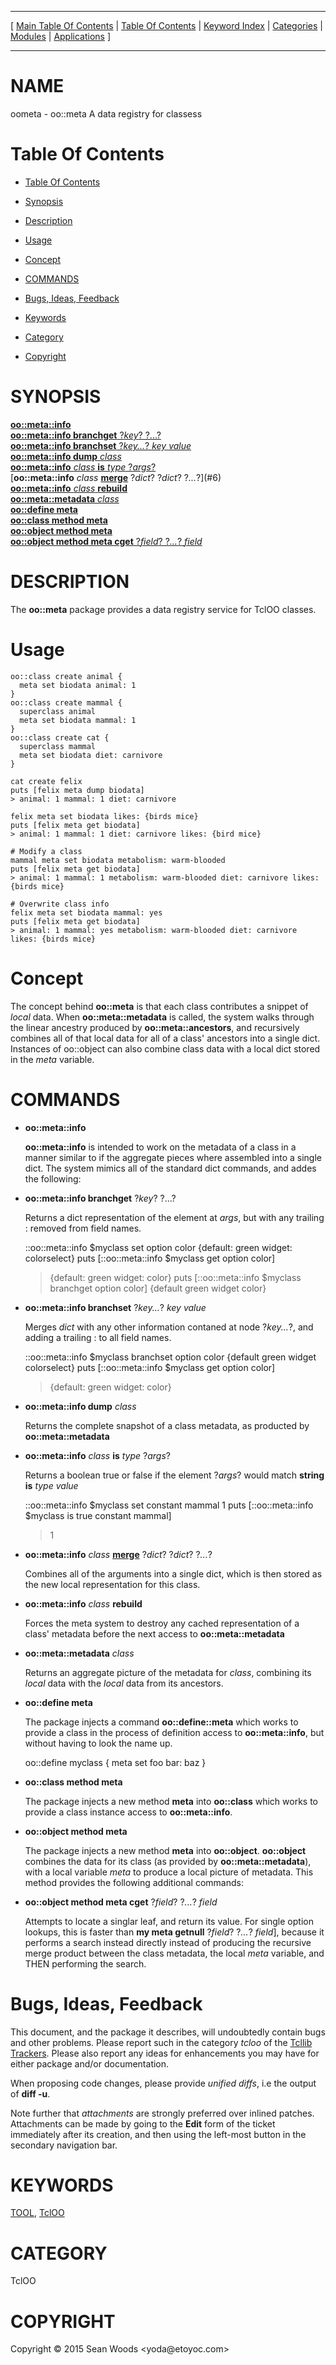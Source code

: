 
[//000000001]: # (oometa \- Data registry for TclOO frameworks)
[//000000002]: # (Generated from file 'oometa\.man' by tcllib/doctools with format 'markdown')
[//000000003]: # (Copyright &copy; 2015 Sean Woods <yoda@etoyoc\.com>)
[//000000004]: # (oometa\(n\) 0\.7\.1 tcllib "Data registry for TclOO frameworks")

<hr> [ <a href="../../../../toc.md">Main Table Of Contents</a> &#124; <a
href="../../../toc.md">Table Of Contents</a> &#124; <a
href="../../../../index.md">Keyword Index</a> &#124; <a
href="../../../../toc0.md">Categories</a> &#124; <a
href="../../../../toc1.md">Modules</a> &#124; <a
href="../../../../toc2.md">Applications</a> ] <hr>

# NAME

oometa \- oo::meta A data registry for classess

# <a name='toc'></a>Table Of Contents

  - [Table Of Contents](#toc)

  - [Synopsis](#synopsis)

  - [Description](#section1)

  - [Usage](#section2)

  - [Concept](#section3)

  - [COMMANDS](#section4)

  - [Bugs, Ideas, Feedback](#section5)

  - [Keywords](#keywords)

  - [Category](#category)

  - [Copyright](#copyright)

# <a name='synopsis'></a>SYNOPSIS

[__oo::meta::info__](#1)  
[__oo::meta::info branchget__ ?*key*? ?\.\.\.?](#2)  
[__oo::meta::info branchset__ ?*key\.\.\.*? *key* *value*](#3)  
[__oo::meta::info dump__ *class*](#4)  
[__oo::meta::info__ *class* __is__ *type* ?*args*?](#5)  
[__oo::meta::info__ *class* __[merge](\.\./\.\./\.\./\.\./index\.md\#merge)__ ?*dict*? ?*dict*? ?*\.\.\.*?](#6)  
[__oo::meta::info__ *class* __rebuild__](#7)  
[__oo::meta::metadata__ *class*](#8)  
[__oo::define meta__](#9)  
[__oo::class method meta__](#10)  
[__oo::object method meta__](#11)  
[__oo::object method meta cget__ ?*field*? ?*\.\.\.*? *field*](#12)  

# <a name='description'></a>DESCRIPTION

The __oo::meta__ package provides a data registry service for TclOO classes\.

# <a name='section2'></a>Usage

    oo::class create animal {
      meta set biodata animal: 1
    }
    oo::class create mammal {
      superclass animal
      meta set biodata mammal: 1
    }
    oo::class create cat {
      superclass mammal
      meta set biodata diet: carnivore
    }

    cat create felix
    puts [felix meta dump biodata]
    > animal: 1 mammal: 1 diet: carnivore

    felix meta set biodata likes: {birds mice}
    puts [felix meta get biodata]
    > animal: 1 mammal: 1 diet: carnivore likes: {bird mice}

    # Modify a class
    mammal meta set biodata metabolism: warm-blooded
    puts [felix meta get biodata]
    > animal: 1 mammal: 1 metabolism: warm-blooded diet: carnivore likes: {birds mice}

    # Overwrite class info
    felix meta set biodata mammal: yes
    puts [felix meta get biodata]
    > animal: 1 mammal: yes metabolism: warm-blooded diet: carnivore likes: {birds mice}

# <a name='section3'></a>Concept

The concept behind __oo::meta__ is that each class contributes a snippet of
*local* data\. When __oo::meta::metadata__ is called, the system walks
through the linear ancestry produced by __oo::meta::ancestors__, and
recursively combines all of that local data for all of a class' ancestors into a
single dict\. Instances of oo::object can also combine class data with a local
dict stored in the *meta* variable\.

# <a name='section4'></a>COMMANDS

  - <a name='1'></a>__oo::meta::info__

    __oo::meta::info__ is intended to work on the metadata of a class in a
    manner similar to if the aggregate pieces where assembled into a single
    dict\. The system mimics all of the standard dict commands, and addes the
    following:

  - <a name='2'></a>__oo::meta::info branchget__ ?*key*? ?\.\.\.?

    Returns a dict representation of the element at *args*, but with any
    trailing : removed from field names\.

    ::oo::meta::info $myclass set option color {default: green widget: colorselect}
    puts [::oo::meta::info $myclass get option color]
    > {default: green widget: color}
    puts [::oo::meta::info $myclass branchget option color]
    > {default green widget color}

  - <a name='3'></a>__oo::meta::info branchset__ ?*key\.\.\.*? *key* *value*

    Merges *dict* with any other information contaned at node ?*key\.\.\.*?,
    and adding a trailing : to all field names\.

    ::oo::meta::info $myclass branchset option color {default green widget colorselect}
    puts [::oo::meta::info $myclass get option color]
    > {default: green widget: color}

  - <a name='4'></a>__oo::meta::info dump__ *class*

    Returns the complete snapshot of a class metadata, as producted by
    __oo::meta::metadata__

  - <a name='5'></a>__oo::meta::info__ *class* __is__ *type* ?*args*?

    Returns a boolean true or false if the element ?*args*? would match
    __string is__ *type* *value*

    ::oo::meta::info $myclass set constant mammal 1
    puts [::oo::meta::info $myclass is true constant mammal]
    > 1

  - <a name='6'></a>__oo::meta::info__ *class* __[merge](\.\./\.\./\.\./\.\./index\.md\#merge)__ ?*dict*? ?*dict*? ?*\.\.\.*?

    Combines all of the arguments into a single dict, which is then stored as
    the new local representation for this class\.

  - <a name='7'></a>__oo::meta::info__ *class* __rebuild__

    Forces the meta system to destroy any cached representation of a class'
    metadata before the next access to __oo::meta::metadata__

  - <a name='8'></a>__oo::meta::metadata__ *class*

    Returns an aggregate picture of the metadata for *class*, combining its
    *local* data with the *local* data from its ancestors\.

  - <a name='9'></a>__oo::define meta__

    The package injects a command __oo::define::meta__ which works to
    provide a class in the process of definition access to
    __oo::meta::info__, but without having to look the name up\.

    oo::define myclass {
      meta set foo bar: baz
    }

  - <a name='10'></a>__oo::class method meta__

    The package injects a new method __meta__ into __oo::class__ which
    works to provide a class instance access to __oo::meta::info__\.

  - <a name='11'></a>__oo::object method meta__

    The package injects a new method __meta__ into __oo::object__\.
    __oo::object__ combines the data for its class \(as provided by
    __oo::meta::metadata__\), with a local variable *meta* to produce a
    local picture of metadata\. This method provides the following additional
    commands:

  - <a name='12'></a>__oo::object method meta cget__ ?*field*? ?*\.\.\.*? *field*

    Attempts to locate a singlar leaf, and return its value\. For single option
    lookups, this is faster than __my meta getnull__ ?*field*? ?*\.\.\.*?
    *field*\], because it performs a search instead directly instead of
    producing the recursive merge product between the class metadata, the local
    *meta* variable, and THEN performing the search\.

# <a name='section5'></a>Bugs, Ideas, Feedback

This document, and the package it describes, will undoubtedly contain bugs and
other problems\. Please report such in the category *tcloo* of the [Tcllib
Trackers](http://core\.tcl\.tk/tcllib/reportlist)\. Please also report any ideas
for enhancements you may have for either package and/or documentation\.

When proposing code changes, please provide *unified diffs*, i\.e the output of
__diff \-u__\.

Note further that *attachments* are strongly preferred over inlined patches\.
Attachments can be made by going to the __Edit__ form of the ticket
immediately after its creation, and then using the left\-most button in the
secondary navigation bar\.

# <a name='keywords'></a>KEYWORDS

[TOOL](\.\./\.\./\.\./\.\./index\.md\#tool), [TclOO](\.\./\.\./\.\./\.\./index\.md\#tcloo)

# <a name='category'></a>CATEGORY

TclOO

# <a name='copyright'></a>COPYRIGHT

Copyright &copy; 2015 Sean Woods <yoda@etoyoc\.com>
